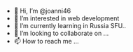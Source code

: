 - 👋 Hi, I’m @joanni46
- 👀 I’m interested in web development
- 🌱 I’m currently learning in Russia SFU..
- 💞️ I’m looking to collaborate on ...
- 📫 How to reach me ...

<!---
joanni46/joanni46 is a ✨ special ✨ repository because its `README.md` (this file) appears on your GitHub profile.
You can click the Preview link to take a look at your changes.
--->
